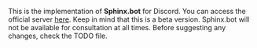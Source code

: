 This is the implementation of **Sphinx.bot** for Discord. You can access the official server [here](https://discord.gg/m2vvU67qCg). Keep in mind that this is a beta version. Sphinx.bot will not be available for consultation at all times. Before suggesting any changes, check the TODO file.
